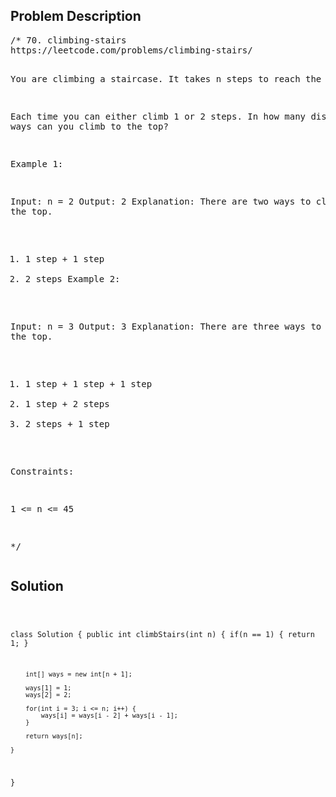 <!--
<style>
  body { font-family: Arial, sans-serif; }
  .container { max-width: 1000px; margin: auto; padding: 20px; }
  .comment-block { background-color: #f9f9f9; padding: 10px; border-left: 5px solid #ccc; }
  .code-block { background-color: #f4f4f4; padding: 10px; border: 1px solid #ddd; }
</style>
-->

<div class='container'>
<h2>Problem Description</h2>
<div class='comment-block'>
<pre>
/* 70. climbing-stairs
https://leetcode.com/problems/climbing-stairs/

You are climbing a staircase. It takes n steps to reach the top.

Each time you can either climb 1 or 2 steps. 
In how many distinct ways can you climb to the top?

 

Example 1:

Input: n = 2
Output: 2
Explanation: There are two ways to climb to the top.
1. 1 step + 1 step
2. 2 steps
Example 2:

Input: n = 3
Output: 3
Explanation: There are three ways to climb to the top.
1. 1 step + 1 step + 1 step
2. 1 step + 2 steps
3. 2 steps + 1 step
 

Constraints:

1 <= n <= 45

*/
</pre>
</div>

<h2>Solution</h2>
<div class='code-block'>
<pre><code class='language-java'>

class Solution {
    public int climbStairs(int n) {
        if(n == 1) {
            return 1;
        }

        int[] ways = new int[n + 1];

        ways[1] = 1;
        ways[2] = 2;

        for(int i = 3; i <= n; i++) {
            ways[i] = ways[i - 2] + ways[i - 1];
        }

        return ways[n];
        
    }
}
</code></pre>
</div>
</div>
